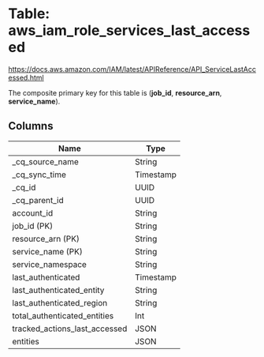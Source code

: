 # Table: aws_iam_role_services_last_accessed

https://docs.aws.amazon.com/IAM/latest/APIReference/API_ServiceLastAccessed.html

The composite primary key for this table is (**job_id**, **resource_arn**, **service_name**).


## Columns
| Name          | Type          |
| ------------- | ------------- |
|_cq_source_name|String|
|_cq_sync_time|Timestamp|
|_cq_id|UUID|
|_cq_parent_id|UUID|
|account_id|String|
|job_id (PK)|String|
|resource_arn (PK)|String|
|service_name (PK)|String|
|service_namespace|String|
|last_authenticated|Timestamp|
|last_authenticated_entity|String|
|last_authenticated_region|String|
|total_authenticated_entities|Int|
|tracked_actions_last_accessed|JSON|
|entities|JSON|